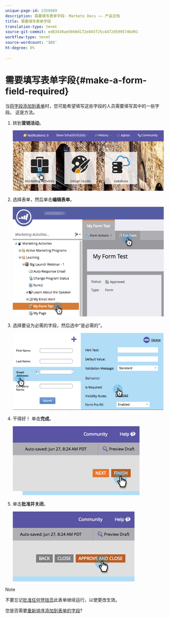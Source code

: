 ```yaml
---
unique-page-id: 2359569
description: 需要填写表单字段- Marketo Docs —— 产品文档
title: 需要填写表单字段
translation-type: tm+mt
source-git-commit: ed83438ae5660d172e845f25c4d72d599574bd91
workflow-type: tm+mt
source-wordcount: '103'
ht-degree: 0%

---
```



# 需要填写表单字段{#make-a-form-field-required}

当[将字段添加到表单](/help/marketo/product-docs/demand-generation/forms/creating-a-form/add-a-field-to-a-form.md)时，您可能希望填写这些字段的人员需要填写其中的一些字段。 这是方法。

1. 转到&#x200B;**营销活动**。

   ![](assets/login-marketing-activities-4.png)

1. 选择表单，然后单击&#x200B;**编辑表单**。

   ![](assets/editform-2.png)

1. 选择要设为必需的字段，然后选中“是必需的”。

   ![](assets/image2014-9-15-17-3a30-3a44.png)

1. 干得好！ 单击&#x200B;**完成**。

   ![](assets/image2014-9-15-17-3a30-3a58.png)

1. 单击&#x200B;**批准并关闭**。

   ![](assets/image2014-9-15-17-3a31-3a11.png)

>[!NOTE]
>
>不要忘记[批准任何登陆页](/help/marketo/product-docs/demand-generation/landing-pages/understanding-landing-pages/approve-unapprove-or-delete-a-landing-page.md)此表单继续运行，以使更改生效。

您是否需要[重新排序添加到表单的字段](/help/marketo/product-docs/demand-generation/forms/form-fields/reorder-fields-in-a-form.md)?

